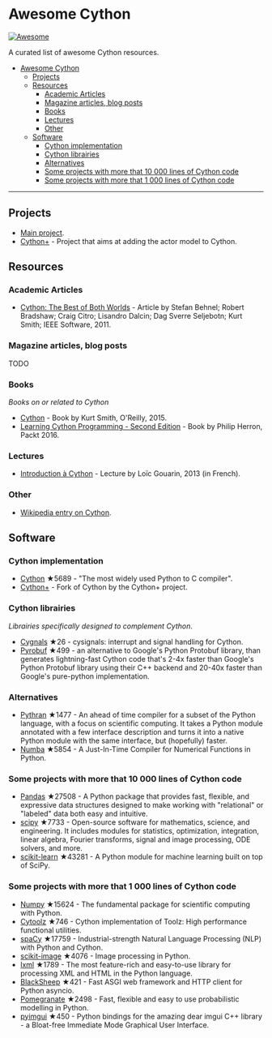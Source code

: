 # Awesome Cython

[![Awesome](https://cdn.rawgit.com/sindresorhus/awesome/d7305f38d29fed78fa85652e3a63e154dd8e8829/media/badge.svg)](https://github.com/sindresorhus/awesome)

A curated list of awesome Cython resources.

- [Awesome Cython](#awesome-cython)
  - [Projects](#projects)
  - [Resources](#resources)
    - [Academic Articles](#academic-articles)
    - [Magazine articles, blog posts](#magazine-articles-blog-posts)
    - [Books](#books)
    - [Lectures](#lectures)
    - [Other](#other)
  - [Software](#software)
    - [Cython implementation](#cython-implementation)
    - [Cython librairies](#cython-librairies)
    - [Alternatives](#alternatives)
    - [Some projects with more that 10 000 lines of Cython code](#some-projects-with-more-that-10-000-lines-of-cython-code)
    - [Some projects with more that 1 000 lines of Cython code](#some-projects-with-more-that-1-000-lines-of-cython-code)

---

## Projects

* [Main project](https://cython.org/).
* [Cython+](https://cython.plus/) - Project that aims at adding the actor model to Cython.


## Resources

### Academic Articles

* [Cython: The Best of Both Worlds](https://ieeexplore.ieee.org/document/5582062) - Article by Stefan Behnel; Robert Bradshaw; Craig Citro; Lisandro Dalcin; Dag Sverre Seljebotn; Kurt Smith; IEEE Software, 2011.

### Magazine articles, blog posts

TODO

### Books

*Books on or related to Cython*

* [Cython](https://www.amazon.fr/Cython-Kurt-Smith/dp/1491901551/) - Book by Kurt Smith, O'Reilly, 2015.
* [Learning Cython Programming - Second Edition](https://www.amazon.fr/Learning-Cython-Programming-Second-English-ebook/dp/B01A8T8XGK/) - Book by Philip Herron, Packt 2016.

### Lectures

* [Introduction à Cython](https://docplayer.fr/56207485-Introduction-a-cython.html) - Lecture by Loïc Gouarin, 2013 (in French).


### Other

* [Wikipedia entry on Cython](https://en.wikipedia.org/wiki/Cython).


## Software

### Cython implementation

- [Cython](https://github.com/cython/cython) ★5689 - "The most widely used Python to C compiler".
- [Cython+](https://lab.nexedi.com/nexedi/cython) - Fork of Cython by the Cython+ project.


### Cython librairies

*Librairies specifically designed to complement Cython*.

- [Cygnals](https://github.com/sagemath/cysignals) ★26 - cysignals: interrupt and signal handling for Cython.
- [Pyrobuf](https://github.com/appnexus/pyrobuf) ★499 - an alternative to Google's Python Protobuf library, than generates lightning-fast Cython code that's 2-4x faster than Google's Python Protobuf library using their C++ backend and 20-40x faster than Google's pure-python implementation.


### Alternatives

- [Pythran](https://github.com/serge-sans-paille/pythran) ★1477 - An ahead of time compiler for a subset of the Python language, with a focus on scientific computing. It takes a Python module annotated with a few interface description and turns it into a native Python module with the same interface, but (hopefully) faster.
- [Numba](https://github.com/numba/numba) ★5854 - A Just-In-Time Compiler for Numerical Functions in Python.


### Some projects with more that 10 000 lines of Cython code

- [Pandas](https://github.com/pydata/pandas) ★27508 - A Python package that provides fast, flexible, and expressive data structures designed to make working with "relational" or "labeled" data both easy and intuitive.
- [scipy](https://github.com/scipy/scipy) ★7733 - Open-source software for mathematics, science, and engineering. It includes modules for statistics, optimization, integration, linear algebra, Fourier transforms, signal and image processing, ODE solvers, and more.
- [scikit-learn](https://github.com/scikit-learn/scikit-learn) ★43281 - A Python module for machine learning built on top of SciPy.

### Some projects with more that 1 000 lines of Cython code

- [Numpy](https://github.com/numpy/numpy) ★15624 - The fundamental package for scientific computing with Python.
- [Cytoolz](https://github.com/pytoolz/cytoolz) ★746 - Cython implementation of Toolz: High performance functional utilities.
- [spaCy](https://github.com/explosion/spaCy) ★17759 - Industrial-strength Natural Language Processing (NLP) with Python and Cython.
- [scikit-image](https://github.com/scikit-image/scikit-image) ★4076 - Image processing in Python.
- [lxml](https://github.com/lxml/lxml) ★1789 - The most feature-rich and easy-to-use library for processing XML and HTML in the Python language.
- [BlackSheep](https://github.com/RobertoPrevato/BlackSheep) ★421 - Fast ASGI web framework and HTTP client for Python asyncio.
- [Pomegranate](https://github.com/jmschrei/pomegranate) ★2498 - Fast, flexible and easy to use probabilistic modelling in Python.
- [pyimgui](https://github.com/swistakm/pyimgui) ★450 - Python bindings for the amazing dear imgui C++ library - a Bloat-free Immediate Mode Graphical User Interface.


